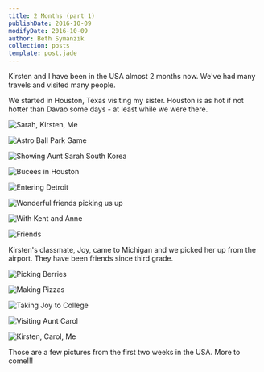 ```yaml
---
title: 2 Months (part 1)
publishDate: 2016-10-09
modifyDate: 2016-10-09
author: Beth Symanzik
collection: posts
template: post.jade
---
```


Kirsten and I have been in the USA almost 2 months now.  We've had many travels and visited many people.

We started in Houston, Texas visiting my sister.  Houston is as hot if not hotter than Davao some days - at least while we were there.

![Sarah, Kirsten, Me](/images/20160813_105327.jpg)

![Astro Ball Park Game](/images/20160817_120059.jpg)

![Showing Aunt Sarah South Korea](/images/20160814_151246.jpg)

![Bucees in Houston](/images/20160815_094935.jpg)

![Entering Detroit](/images/20160818_101650.jpg)

![Wonderful friends picking us up](/images/20160818_102814.jpg)


![With Kent and Anne](/images/20160818_121815.jpg)


![Friends](/images/20160820_142221.jpg)

Kirsten's classmate, Joy, came to Michigan and we picked her up from the airport.  They have been friends since third grade.

![Picking Berries](/images/20160820_191330.jpg)

![Making Pizzas](/images/20160823_171057.jpg)

![Taking Joy to College](/images/20160825_112723.jpg)

![Visiting Aunt Carol](/images/20160826_104201.jpg)

![Kirsten, Carol, Me](/images/20160826_114425.jpg)

Those are a few pictures from the first two weeks in the USA. More to come!!!
